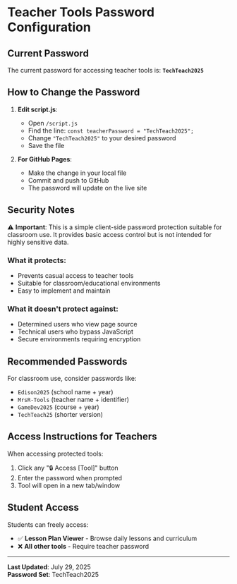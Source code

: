 # Teacher Tools Password Configuration

## Current Password
The current password for accessing teacher tools is: **`TechTeach2025`**

## How to Change the Password

1. **Edit script.js**:
   - Open `/script.js`
   - Find the line: `const teacherPassword = "TechTeach2025";`
   - Change `"TechTeach2025"` to your desired password
   - Save the file

2. **For GitHub Pages**:
   - Make the change in your local file
   - Commit and push to GitHub
   - The password will update on the live site

## Security Notes

⚠️ **Important**: This is a simple client-side password protection suitable for classroom use. It provides basic access control but is not intended for highly sensitive data.

### What it protects:
- Prevents casual access to teacher tools
- Suitable for classroom/educational environments
- Easy to implement and maintain

### What it doesn't protect against:
- Determined users who view page source
- Technical users who bypass JavaScript
- Secure environments requiring encryption

## Recommended Passwords

For classroom use, consider passwords like:
- `Edison2025` (school name + year)
- `MrsR-Tools` (teacher name + identifier)
- `GameDev2025` (course + year)
- `TechTeach25` (shorter version)

## Access Instructions for Teachers

When accessing protected tools:
1. Click any "🔒 Access [Tool]" button
2. Enter the password when prompted
3. Tool will open in a new tab/window

## Student Access

Students can freely access:
- ✅ **Lesson Plan Viewer** - Browse daily lessons and curriculum
- ❌ **All other tools** - Require teacher password

---

**Last Updated**: July 29, 2025  
**Password Set**: TechTeach2025
